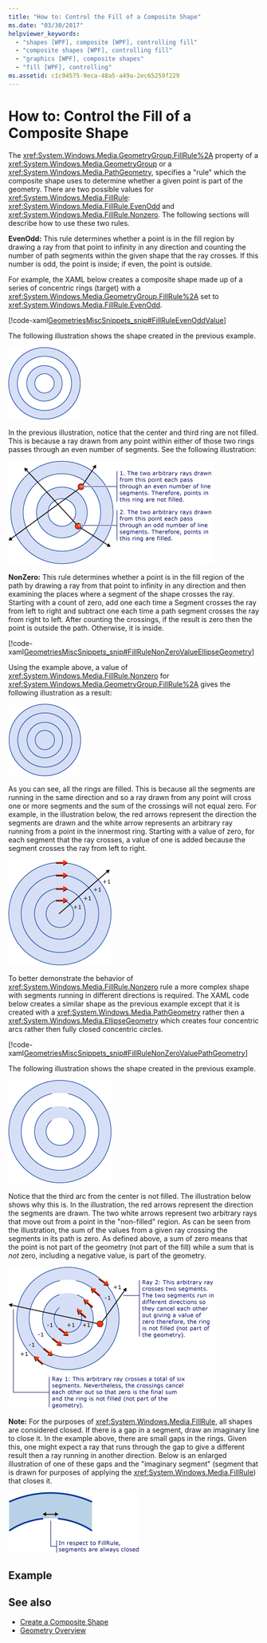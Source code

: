 ```yaml
---
title: "How to: Control the Fill of a Composite Shape"
ms.date: "03/30/2017"
helpviewer_keywords: 
  - "shapes [WPF], composite [WPF], controlling fill"
  - "composite shapes [WPF], controlling fill"
  - "graphics [WPF], composite shapes"
  - "fill [WPF], controlling"
ms.assetid: c1c94575-9eca-48a5-a49a-2ec65259f229
---
```

# How to: Control the Fill of a Composite Shape
The <xref:System.Windows.Media.GeometryGroup.FillRule%2A> property of a <xref:System.Windows.Media.GeometryGroup> or a <xref:System.Windows.Media.PathGeometry>, specifies a "rule" which the composite shape uses to determine whether a given point is part of the geometry. There are two possible values for <xref:System.Windows.Media.FillRule>: <xref:System.Windows.Media.FillRule.EvenOdd> and <xref:System.Windows.Media.FillRule.Nonzero>. The following sections will describe how to use these two rules.  
  
 **EvenOdd:** This rule determines whether a point is in the fill region by drawing a ray from that point to infinity in any direction and counting the number of path segments within the given shape that the ray crosses. If this number is odd, the point is inside; if even, the point is outside.  
  
 For example, the XAML below creates a composite shape made up of a series of concentric rings (target) with a <xref:System.Windows.Media.GeometryGroup.FillRule%2A> set to <xref:System.Windows.Media.FillRule.EvenOdd>.  
  
 [!code-xaml[GeometriesMiscSnippets_snip#FillRuleEvenOddValue](~/samples/snippets/xaml/VS_Snippets_Wpf/GeometriesMiscSnippets_snip/XAML/FillRuleExample.xaml#fillruleevenoddvalue)]  
  
 The following illustration shows the shape created in the previous example.  
  
 ![A circle made up of a series concentric rings with alternating colors.](./media/how-to-control-the-fill-of-a-composite-shape/fillrule-evenodd-property.png)  
  
 In the previous illustration, notice that the center and third ring are not filled. This is because a ray drawn from any point within either of those two rings passes through an even number of segments. See the following illustration:  
  
 ![Diagram showing the EvenOdd rays drawn in the circle.](./media/how-to-control-the-fill-of-a-composite-shape/fillrule-evenodd-rays.png)  
  
 **NonZero:** This rule determines whether a point is in the fill region of the path by drawing a ray from that point to infinity in any direction and then examining the places where a segment of the shape crosses the ray. Starting with a count of zero, add one each time a Segment crosses the ray from left to right and subtract one each time a path segment crosses the ray from right to left. After counting the crossings, if the result is zero then the point is outside the path. Otherwise, it is inside.  
  
 [!code-xaml[GeometriesMiscSnippets_snip#FillRuleNonZeroValueEllipseGeometry](~/samples/snippets/xaml/VS_Snippets_Wpf/GeometriesMiscSnippets_snip/XAML/FillRuleExample.xaml#fillrulenonzerovalueellipsegeometry)]  
  
 Using the example above, a value of <xref:System.Windows.Media.FillRule.Nonzero> for <xref:System.Windows.Media.GeometryGroup.FillRule%2A> gives the following illustration as a result:  
  
 ![Illustration showing the FillRule value of Nonzero.](./media/how-to-control-the-fill-of-a-composite-shape/fillrule-value-nonzero.png)  
  
 As you can see, all the rings are filled. This is because all the segments are running in the same direction and so a ray drawn from any point will cross one or more segments and the sum of the crossings will not equal zero. For example, in the illustration below, the red arrows represent the direction the segments are drawn and the white arrow represents an arbitrary ray running from a point in the innermost ring. Starting with a value of zero, for each segment that the ray crosses, a value of one is added because the segment crosses the ray from left to right.  
  
 ![Illustration showing the FillRule property value equal to Nonzero.](./media/how-to-control-the-fill-of-a-composite-shape/fillrule-value-equal-nonzero.png)  
  
 To better demonstrate the behavior of <xref:System.Windows.Media.FillRule.Nonzero> rule a more complex shape with segments running in different directions is required. The XAML code below creates a similar shape as the previous example except that it is created with a <xref:System.Windows.Media.PathGeometry> rather then a <xref:System.Windows.Media.EllipseGeometry> which creates four concentric arcs rather then fully closed concentric circles.  
  
 [!code-xaml[GeometriesMiscSnippets_snip#FillRuleNonZeroValuePathGeometry](~/samples/snippets/xaml/VS_Snippets_Wpf/GeometriesMiscSnippets_snip/XAML/FillRuleExample.xaml#fillrulenonzerovaluepathgeometry)]  
  
 The following illustration shows the shape created in the previous example.  
  
 ![Diagram showing the shape created using PathGeometry.](./media/how-to-control-the-fill-of-a-composite-shape/pathgeometry-concentric-arcs.png)  
  
 Notice that the third arc from the center is not filled. The illustration below shows why this is. In the illustration, the red arrows represent the direction the segments are drawn. The two white arrows represent two arbitrary rays that move out from a point in the "non-filled" region. As can be seen from the illustration, the sum of the values from a given ray crossing the segments in its path is zero. As defined above, a sum of zero means that the point is not part of the geometry (not part of the fill) while a sum that is *not* zero, including a negative value, is part of the geometry.  
  
 ![Diagram showing arbitrary rays crossing segments.](./media/how-to-control-the-fill-of-a-composite-shape/arbitrary-ray-cross-segment.png)  
  
 **Note:** For the purposes of <xref:System.Windows.Media.FillRule>, all shapes are considered closed. If there is a gap in a segment, draw an imaginary line to close it. In the example above, there are small gaps in the rings. Given this, one might expect a ray that runs through the gap to give a different result then a ray running in another direction. Below is an enlarged illustration of one of these gaps and the "imaginary segment" (segment that is drawn for purposes of applying the <xref:System.Windows.Media.FillRule>) that closes it.  
  
 ![Diagram showing FillRule segments that are always closed.](./media/how-to-control-the-fill-of-a-composite-shape/fillrule-closed-segments.png)  
  
## Example  
  
## See also

- [Create a Composite Shape](how-to-create-a-composite-shape.md)
- [Geometry Overview](geometry-overview.md)
